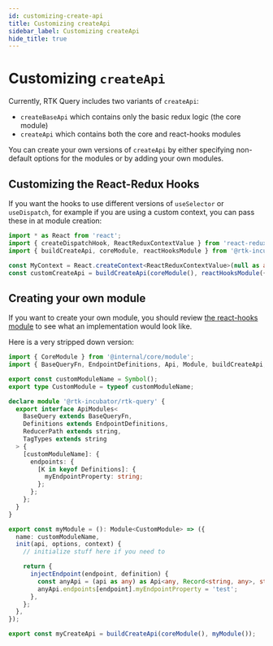 ```yaml
---
id: customizing-create-api
title: Customizing createApi
sidebar_label: Customizing createApi
hide_title: true
---
```


# Customizing `createApi`

Currently, RTK Query includes two variants of `createApi`:

- `createBaseApi` which contains only the basic redux logic (the core module)
- `createApi` which contains both the core and react-hooks modules

You can create your own versions of `createApi` by either specifying non-default options for the modules or by adding your own modules.

## Customizing the React-Redux Hooks

If you want the hooks to use different versions of `useSelector` or `useDispatch`, for example if you are using a custom context, you can pass these in at module creation:

```ts
import * as React from 'react';
import { createDispatchHook, ReactReduxContextValue } from 'react-redux';
import { buildCreateApi, coreModule, reactHooksModule } from '@rtk-incubator/rtk-query';

const MyContext = React.createContext<ReactReduxContextValue>(null as any);
const customCreateApi = buildCreateApi(coreModule(), reactHooksModule({ useDispatch: createDispatchHook(MyContext) }));
```

## Creating your own module

If you want to create your own module, you should review [the react-hooks module](https://github.com/rtk-incubator/rtk-query/blob/main/src/react-hooks/module.ts) to see what an implementation would look like.

Here is a very stripped down version:

```ts
import { CoreModule } from '@internal/core/module';
import { BaseQueryFn, EndpointDefinitions, Api, Module, buildCreateApi, coreModule } from '@rtk-incubator/rtk-query';

export const customModuleName = Symbol();
export type CustomModule = typeof customModuleName;

declare module '@rtk-incubator/rtk-query' {
  export interface ApiModules<
    BaseQuery extends BaseQueryFn,
    Definitions extends EndpointDefinitions,
    ReducerPath extends string,
    TagTypes extends string
  > {
    [customModuleName]: {
      endpoints: {
        [K in keyof Definitions]: {
          myEndpointProperty: string;
        };
      };
    };
  }
}

export const myModule = (): Module<CustomModule> => ({
  name: customModuleName,
  init(api, options, context) {
    // initialize stuff here if you need to

    return {
      injectEndpoint(endpoint, definition) {
        const anyApi = (api as any) as Api<any, Record<string, any>, string, string, CustomModule | CoreModule>;
        anyApi.endpoints[endpoint].myEndpointProperty = 'test';
      },
    };
  },
});

export const myCreateApi = buildCreateApi(coreModule(), myModule());
```
